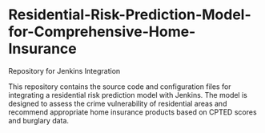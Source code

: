 # Residential-Risk-Prediction-Model-for-Comprehensive-Home-Insurance
Repository for Jenkins Integration

This repository contains the source code and configuration files for integrating a residential risk prediction model with Jenkins. The model is designed to assess the crime vulnerability of residential areas and recommend appropriate home insurance products based on CPTED scores and burglary data.
